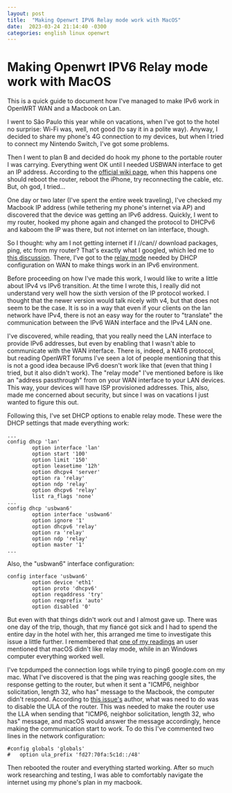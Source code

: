 ```yaml
---
layout: post
title:  "Making Openwrt IPV6 Relay mode work with MacOS"
date:  2023-03-24 21:14:40 -0300 
categories: english linux openwrt
---
```


# Making Openwrt IPV6 Relay mode work with MacOS 

This is a quick guide to document how I've managed to make IPv6 work in OpenWRT WAN and a Macbook on Lan. 

I went to São Paulo this year while on vacations, when I've got to the hotel no surprise: Wi-Fi was, well, not good (to say it in a polite way). Anyway, I decided to share my phone's 4G connection to my devices, but when I tried to connect my Nintendo Switch, I've got some problems. 

Then I went to plan B and decided do hook my phone to the portable router I was carrying. Everything went OK until I needed USBWAN interface to get an IP address. According to the [official wiki page](https://openwrt.org/docs/guide-user/network/wan/smartphone.usb.tethering), when this happens one should reboot the router, reboot the iPhone, try reconnecting the cable, etc. But, oh god, I tried...

One day or two later (I've spent the entire week traveling), I've checked my Macbook IP address (while tethering my phone's internet via AP) and discovered that the device was getting an IPv6 address. Quickly, I went to my router, hooked my phone again and changed the protocol to DHCPv6 and kaboom the IP was there, but not internet on lan interface, though.

So I thought: why am I not getting internet if I //can// download packages, ping, etc from my router? That's exactly what I googled, which led me to [this discussion](https://forum.openwrt.org/t/ipv6-working-on-router-but-not-on-clients/79416). There, I've got to the [relay mode](https://openwrt.org/docs/guide-user/network/ipv6/configuration#ipv6_relay) needed by DHCP configuration on WAN to make things work in an IPv6 environment.

Before proceeding on how I've made this work, I would like to write a little about IPv4 vs IPv6 transition. At the time I wrote this, I really did not understand very well how the sixth version of the IP protocol worked. I thought that the newer version would talk nicely with v4, but that does not seem to be the case. It is so in a way that even if your clients on the lan network have IPv4, there is not an easy way for the router to "translate" the communication between the IPv6 WAN interface and the IPv4 LAN one.

I've discovered, while reading, that you really need the LAN interface to provide IPv6 addresses, but even by enabling that I wasn't able to communicate with the WAN interface. There is, indeed, a NAT6 protocol, but reading OpenWRT forums I've seen a lot of people mentioning that this is not a good idea because IPv6 doesn't work like that (even that thing I tried, but it also didn't work). The "relay mode" I've mentioned before is like an "address passthrough" from on your WAN interface to your LAN devices. This way, your devices will have ISP provisioned addresses. This, also, made me concerned about security, but since I was on vacations I just wanted to figure this out.

Following this, I've set DHCP options to enable relay mode. These were the DHCP settings that made everything work:


```
...
config dhcp 'lan'
        option interface 'lan'
        option start '100'
        option limit '150'
        option leasetime '12h'
        option dhcpv4 'server'
        option ra 'relay'
        option ndp 'relay'
        option dhcpv6 'relay'
        list ra_flags 'none'
...
config dhcp 'usbwan6'
        option interface 'usbwan6'
        option ignore '1'
        option dhcpv6 'relay'
        option ra 'relay'
        option ndp 'relay'
        option master '1'
...
```

Also, the "usbwan6" interface configuration:

```
config interface 'usbwan6'
        option device 'eth1'
        option proto 'dhcpv6'
        option reqaddress 'try'
        option reqprefix 'auto'
        option disabled '0'
```

But even with that things didn't work out and I almost gave up. There was one day of the trip, though, that my fiancé got sick and I had to spend the entire day in the hotel with her, this arranged me time to investigate this issue a little further. I remembered that [one of my readings](https://forum.openwrt.org/t/ipv6-working-on-router-but-not-on-clients/79416/13) an user mentioned that macOS didn't like relay mode, while in an Windows computer everything worked well.

I've tcpdumped the connection logs while trying to ping6 google.com on my mac. What I've discovered is that the ping was reaching google sites, the response getting to the router, but when it sent a "ICMP6, neighbor solicitation, length 32, who has" message to the Macbook, the computer didn't respond. According to [this issue's](https://github.com/openwrt/openwrt/issues/7561) author, what was need to do was to disable the ULA of the router. This was needed to make the router use the LLA when sending that "ICMP6, neighbor solicitation, length 32, who has" message, and macOS would answer the message accordingly, hence making the communication start to work. To do this I've commented two lines in the network configuration:

```
#config globals 'globals'
#	option ula_prefix 'fd27:70fa:5c1d::/48'
```

Then rebooted the router and everything started working. After so much work researching and testing, I was able to comfortably navigate the internet using my phone's plan in my macbook.
